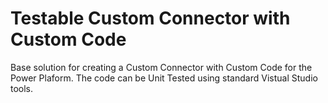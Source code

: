 # Testable Custom Connector with Custom Code
Base solution for creating a Custom Connector with Custom Code for the Power Plaform. The code can be Unit Tested using standard Vistual Studio tools.
